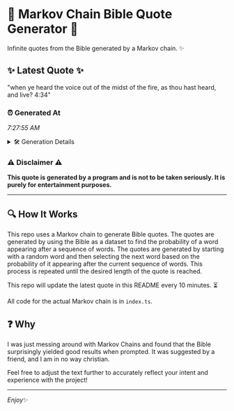 # 📖 Markov Chain Bible Quote Generator 📖

Infinite quotes from the Bible generated by a Markov chain. ✨

## ✨ Latest Quote ✨
"when ye heard the voice out of the midst of the fire, as thou hast heard, and live? 4:34"

### ⏰ Generated At
*7:27:55 AM*

<details>
    <summary>🛠️ Generation Details</summary>
    <p>
        <strong>🌱 Seed:</strong> when<br>
        <strong>🔄 Iterations:</strong> 18<br>
        <strong>📜 Context History:</strong><br>[ when ]: ye<br>[ when, ye ]: heard<br>[ when, ye, heard ]: the<br>[ when, ye, heard, the ]: voice<br>[ when, ye, heard, the, voice ]: out<br>[ when, ye, heard, the, voice, out ]: of<br>[ ye, heard, the, voice, out, of ]: the<br>[ heard, the, voice, out, of, the ]: midst<br>[ the, voice, out, of, the, midst ]: of<br>[ voice, out, of, the, midst, of ]: the<br>[ out, of, the, midst, of, the ]: fire,<br>[ of, the, midst, of, the, fire, ]: as<br>[ the, midst, of, the, fire,, as ]: thou<br>[ midst, of, the, fire,, as, thou ]: hast<br>[ of, the, fire,, as, thou, hast ]: heard,<br>[ the, fire,, as, thou, hast, heard, ]: and<br>[ fire,, as, thou, hast, heard,, and ]: live?<br>[ as, thou, hast, heard,, and, live? ]: 4:34<br>
    </p>
</details>

### ⚠️ Disclaimer ⚠️
**This quote is generated by a program and is not to be taken seriously. It is purely for entertainment purposes.**

---

## 🔍 How It Works

This repo uses a Markov chain to generate Bible quotes. The quotes are generated by using the Bible as a dataset to find the probability of a word appearing after a sequence of words. The quotes are generated by starting with a random word and then selecting the next word based on the probability of it appearing after the current sequence of words. This process is repeated until the desired length of the quote is reached.

This repo will update the latest quote in this README every 10 minutes. ⏳

All code for the actual Markov chain is in `index.ts`.

## ❓ Why

I was just messing around with Markov Chains and found that the Bible surprisingly yielded good results when prompted. 
It was suggested by a friend, and I am in no way christian.

Feel free to adjust the text further to accurately reflect your intent and experience with the project!

---

*Enjoy*✨
